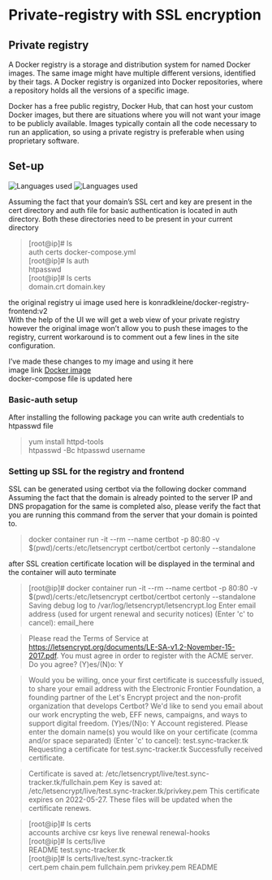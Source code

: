 # Private-registry with SSL encryption

## Private registry 

A Docker registry is a storage and distribution system for named Docker images. The same image might have multiple different versions, identified by their tags. A Docker registry is organized into Docker repositories, where a repository holds all the versions of a specific image.

Docker has a free public registry, Docker Hub, that can host your custom Docker images, but there are situations where you will not want your image to be publicly available. Images typically contain all the code necessary to run an application, so using a private registry is preferable when using proprietary software.





## Set-up
![Languages used](https://img.shields.io/badge/Number%20of%20Languages-1-Green) ![Languages used](https://img.shields.io/badge/Languages-YAML-Green)

Assuming the fact that your domain’s SSL cert and key are present in the cert directory and auth file for basic authentication is located in auth directory. Both these directories need to be present in your current directory

>[root@ip]# ls\
auth  certs  docker-compose.yml\
[root@ip]# ls auth\
htpasswd\
[root@ip]# ls certs\
domain.crt  domain.key

the original registry ui image used here is konradkleine/docker-registry-frontend:v2\
With the help of the UI we will get a web view of your private registry however the original image won’t allow you to push these images to the registry, current workaround is to comment out a few lines in the site configuration.

I’ve made these changes to my image and using it here\
image link [Docker image](https://hub.docker.com/repository/docker/yesudasphiliph/docker-registry-frontend) \
docker-compose file is updated here


### Basic-auth setup

After installing the following package you can write auth credentials to htpasswd file
>yum install httpd-tools\
>htpasswd -Bc htpasswd username

### Setting up SSL for the registry and frontend
SSL can be generated using certbot via the following docker command
Assuming the fact that the domain is already pointed to the server IP  and DNS propagation for the same is completed also, please verify the fact that you are running this command from the server that your domain is pointed to.

 >docker container run -it --rm --name certbot -p 80:80 -v $(pwd)/certs:/etc/letsencrypt certbot/certbot certonly --standalone

after SSL creation certificate location will be displayed in the terminal and the container will auto terminate

>[root@ip]# docker container run -it --rm --name certbot -p 80:80 -v $(pwd)/certs:/etc/letsencrypt certbot/certbot certonly --standalone
Saving debug log to /var/log/letsencrypt/letsencrypt.log
Enter email address (used for urgent renewal and security notices)
 (Enter 'c' to cancel): email_here


>Please read the Terms of Service at
https://letsencrypt.org/documents/LE-SA-v1.2-November-15-2017.pdf. You must
agree in order to register with the ACME server. Do you agree?
(Y)es/(N)o: Y


>Would you be willing, once your first certificate is successfully issued, to
share your email address with the Electronic Frontier Foundation, a founding
partner of the Let's Encrypt project and the non-profit organization that
develops Certbot? We'd like to send you email about our work encrypting the web,
EFF news, campaigns, and ways to support digital freedom.
(Y)es/(N)o: Y
Account registered.
Please enter the domain name(s) you would like on your certificate (comma and/or
space separated) (Enter 'c' to cancel): test.sync-tracker.tk
Requesting a certificate for test.sync-tracker.tk
Successfully received certificate.

>Certificate is saved at: /etc/letsencrypt/live/test.sync-tracker.tk/fullchain.pem
Key is saved at:         /etc/letsencrypt/live/test.sync-tracker.tk/privkey.pem
This certificate expires on 2022-05-27.
These files will be updated when the certificate renews.


>[root@ip]# ls certs\
accounts  archive  csr  keys  live  renewal  renewal-hooks\
[root@ip]# ls certs/live\
README                test.sync-tracker.tk\
[root@ip]# ls certs/live/test.sync-tracker.tk\
cert.pem  chain.pem  fullchain.pem  privkey.pem  README

